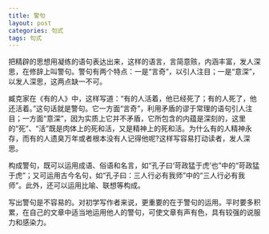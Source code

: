 ```yaml
---
title: 警句
layout: post
categories: 句式
tags: 句式
---
```


把精辟的思想用凝练的语句表达出来，这样的语言，言简意赅，内涵丰富，发人深思，在修辞上叫警句。警句有两个特点：一是“言奇”，以引人注目；一是“意深”，以发人深思，这两点缺一不可。

臧克家在《有的人》中，这样写道：“有的人活着，他已经死了；有的人死了，他还活着。”这句话就是警句。它一方面“言奇”，利用矛盾的谬于常理的语句引人注目；一方面“意深”，因为实质上它并不矛盾，它所包含的内蕴是深刻的，这里的“死”、“活”既是肉体上的死和活，又是精神上的死和活。为什么有的人精神永存，而有的人遗臭万年或者根本没有人记得他呢?这样写容易打动读者，发人深思。

构成警句，既可以运用成语、俗语和名言，如“孔子曰‘苛政猛于虎’也”中的“苛政猛于虎”；又可运用古今名句，如“孔子曰：三人行必有我师”中的“三人行必有我师”。此外，还可以运用比喻、联想等构成。

写出警句是不容易的。对初学写作者来说，更重要的在于警句的运用。平时要多积累，在自己的文章中适当地运用他人的警句，可使文章有声有色，具有较强的说服力和感染力。 
